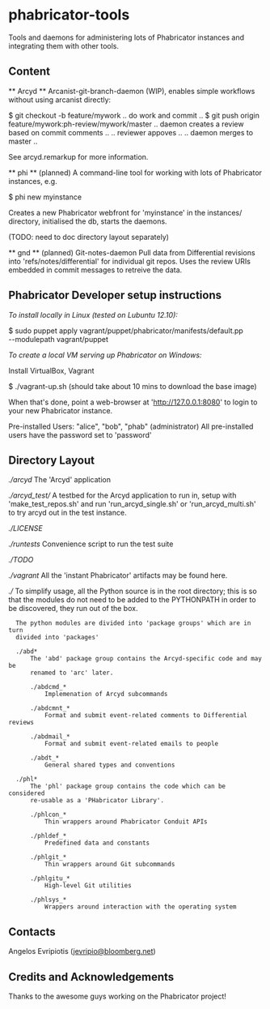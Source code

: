 # phabricator-tools

Tools and daemons for administering lots of Phabricator instances and
integrating them with other tools.

## Content

** Arcyd **
Arcanist-git-branch-daemon (WIP), enables simple workflows without using
arcanist directly:

  $ git checkout -b feature/mywork
  .. do work and commit ..
  $ git push origin feature/mywork:ph-review/mywork/master
  .. daemon creates a review based on commit comments ..
  .. reviewer appoves ..
  .. daemon merges to master ..

See arcyd.remarkup for more information.

** phi ** (planned)
A command-line tool for working with lots of Phabricator instances,
e.g.

  $ phi new myinstance

Creates a new Phabricator webfront for 'myinstance' in the instances/
directory, initialised the db, starts the daemons.

(TODO: need to doc directory layout separately)

** gnd ** (planned)
Git-notes-daemon
Pull data from Differential revisions into 'refs/notes/differential' for
individual git repos.  Uses the review URIs embedded in commit messages to
retreive the data.

## Phabricator Developer setup instructions

*To install locally in Linux (tested on Lubuntu 12.10):*

$ sudo puppet apply vagrant/puppet/phabricator/manifests/default.pp \
    --modulepath vagrant/puppet

*To create a local VM serving up Phabricator on Windows:*

Install VirtualBox, Vagrant

$ ./vagrant-up.sh
(should take about 10 mins to download the base image)

When that's done, point a web-browser at 'http://127.0.0.1:8080'
to login to your new Phabricator instance.

Pre-installed Users: "alice", "bob", "phab" (administrator)
All pre-installed users have the password set to 'password'

## Directory Layout

  *./arcyd*
      The 'Arcyd' application

  *./arcyd_test/*
      A testbed for the Arcyd application to run in,
      setup with 'make_test_repos.sh' and run
          'run_arcyd_single.sh'
      or  'run_arcyd_multi.sh'
      to try arcyd out in the test instance.

  *./LICENSE*

  *./runtests*
      Convenience script to run the test suite

  *./TODO*

  *./vagrant*
      All the 'instant Phabricator' artifacts may be found here.

  *./*
      To simplify usage, all the Python source is in the root directory;
      this is so that the modules do not need to be added to the PYTHONPATH
      in order to be discovered, they run out of the box.

      The python modules are divided into 'package groups' which are in turn
      divided into 'packages'

      ./abd*
          The 'abd' package group contains the Arcyd-specific code and may be
          renamed to 'arc' later.

          ./abdcmd_*
              Implemenation of Arcyd subcommands

          ./abdcmnt_*
              Format and submit event-related comments to Differential reviews

          ./abdmail_*
              Format and submit event-related emails to people

          ./abdt_*
              General shared types and conventions

      ./phl*
          The 'phl' package group contains the code which can be considered
          re-usable as a 'PHabricator Library'.

          ./phlcon_*
              Thin wrappers around Phabricator Conduit APIs

          ./phldef_*
              Predefined data and constants

          ./phlgit_*
              Thin wrappers around Git subcommands

          ./phlgitu_*
              High-level Git utilities

          ./phlsys_*
              Wrappers around interaction with the operating system

## Contacts

Angelos Evripiotis (jevripio@bloomberg.net)

## Credits and Acknowledgements

Thanks to the awesome guys working on the Phabricator project!
